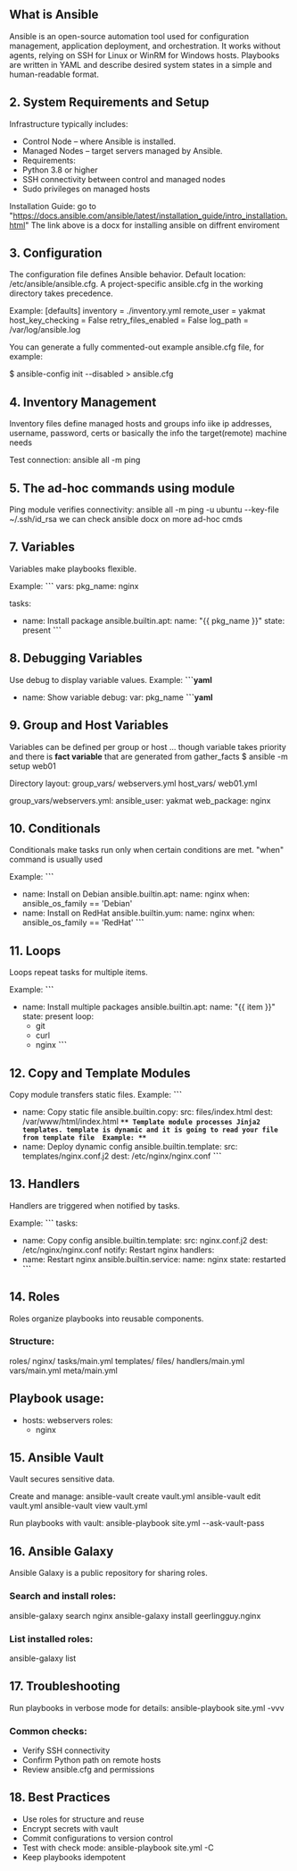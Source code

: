 
## What is Ansible

Ansible is an open-source automation tool used for configuration management, application deployment, and orchestration. It works without agents, relying on SSH for Linux or WinRM for Windows hosts. Playbooks are written in YAML and describe desired system states in a simple and human-readable format.


## 2. System Requirements and Setup
Infrastructure typically includes:
- Control Node – where Ansible is installed.
- Managed Nodes – target servers managed by Ansible.
- Requirements:
- Python 3.8 or higher
- SSH connectivity between control and managed nodes
- Sudo privileges on managed hosts

Installation Guide:
go to "https://docs.ansible.com/ansible/latest/installation_guide/intro_installation.html" 
The link above is a docx for installing ansible on diffrent enviroment

## 3. Configuration
The configuration file defines Ansible behavior. Default location: /etc/ansible/ansible.cfg. 
A project-specific ansible.cfg in the working directory takes precedence.

Example:
[defaults]
inventory = ./inventory.yml
remote_user = yakmat
host_key_checking = False
retry_files_enabled = False
log_path = /var/log/ansible.log

You can generate a fully commented-out example ansible.cfg file, for example:

$ ansible-config init --disabled > ansible.cfg

## 4. Inventory Management
Inventory files define managed hosts and groups info iike ip addresses, username, password, certs or basically the info the target(remote) machine needs


Test connection:
ansible all -m ping

## 5. The ad-hoc commands using module
Ping module verifies connectivity:
ansible all -m ping -u ubuntu --key-file ~/.ssh/id_rsa
we can check ansible docx on more ad-hoc cmds


## 7. Variables
Variables make playbooks flexible.

Example:
**```**
vars:
  pkg_name: nginx

tasks:
  - name: Install package
    ansible.builtin.apt:
      name: "{{ pkg_name }}"
      state: present
**```**
## 8. Debugging Variables
Use debug to display variable values.
Example:
**```yaml**
- name: Show variable
  debug:
    var: pkg_name
 **```yaml**
## 9. Group and Host Variables
Variables can be defined per group or host ... though variable takes priority and there is **fact variable** that are generated from gather_facts
$ ansible -m setup web01

Directory layout:
group_vars/
  webservers.yml
host_vars/
  web01.yml

group_vars/webservers.yml:
ansible_user: yakmat
web_package: nginx
## 10. Conditionals
Conditionals make tasks run only when certain conditions are met. "when" command is usually used

Example:
**```**
- name: Install on Debian
  ansible.builtin.apt:
    name: nginx
  when: ansible_os_family == 'Debian'
- name: Install on RedHat
  ansible.builtin.yum:
    name: nginx
  when: ansible_os_family == 'RedHat'
**```**
## 11. Loops
Loops repeat tasks for multiple items.

Example:
**```**
- name: Install multiple packages
  ansible.builtin.apt:
    name: "{{ item }}"
    state: present
  loop:
    - git
    - curl
    - nginx
**```**
## 12. Copy and Template Modules
Copy module transfers static files.
Example:
**```**
- name: Copy static file
  ansible.builtin.copy:
    src: files/index.html
    dest: /var/www/html/index.html
**```**
Template module processes Jinja2 templates. template is dynamic and it is going to read your file from template file 
Example:
**```**
- name: Deploy dynamic config
  ansible.builtin.template:
    src: templates/nginx.conf.j2
    dest: /etc/nginx/nginx.conf
**```**
## 13. Handlers
Handlers are triggered when notified by tasks.

Example:
**```**
tasks:
  - name: Copy config
    ansible.builtin.template:
      src: nginx.conf.j2
      dest: /etc/nginx/nginx.conf
    notify: Restart nginx
handlers:
  - name: Restart nginx
    ansible.builtin.service:
      name: nginx
      state: restarted
**```**
## 14. Roles
Roles organize playbooks into reusable components.

### Structure:
roles/
  nginx/
    tasks/main.yml
    templates/
    files/
    handlers/main.yml
    vars/main.yml
    meta/main.yml

Playbook usage:
---
- hosts: webservers
  roles:
    - nginx
## 15. Ansible Vault
Vault secures sensitive data.

Create and manage:
ansible-vault create vault.yml
ansible-vault edit vault.yml
ansible-vault view vault.yml

Run playbooks with vault:
ansible-playbook site.yml --ask-vault-pass
## 16. Ansible Galaxy
Ansible Galaxy is a public repository for sharing roles.

### Search and install roles:
ansible-galaxy search nginx
ansible-galaxy install geerlingguy.nginx

### List installed roles:
ansible-galaxy list
## 17. Troubleshooting
Run playbooks in verbose mode for details:
ansible-playbook site.yml -vvv

### Common checks:
- Verify SSH connectivity
- Confirm Python path on remote hosts
- Review ansible.cfg and permissions
## 18. Best Practices
- Use roles for structure and reuse
- Encrypt secrets with vault
- Commit configurations to version control
- Test with check mode: ansible-playbook site.yml -C
- Keep playbooks idempotent
  
  







